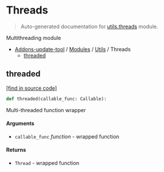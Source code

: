 # Threads

> Auto-generated documentation for [utils.threads](https://github.com/alchem1ster/AddOns-Update-Tool/blob/master/utils/threads.py) module.

Multithreading module

- [Addons-update-tool](../README.md#addons-update-tool) / [Modules](../MODULES.md#addons-update-tool-modules) / [Utils](index.md#utils) / Threads
    - [threaded](#threaded)

## threaded

[[find in source code]](https://github.com/alchem1ster/AddOns-Update-Tool/blob/master/utils/threads.py#L8)

```python
def threaded(callable_func: Callable):
```

Multi-threaded function wrapper

#### Arguments

- `callable_func` *function* - wrapped function

#### Returns

- `Thread` - wrapped function
